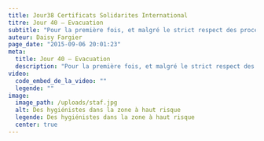 ```yaml
---
title: Jour38 Certificats Solidarites International
titre: Jour 40 – Evacuation
subtitle: "Pour la première fois, et malgré le strict respect des procédures et des protocoles de sécurité, c’est un des membres de l’équipe travaillant dans la zone à risque qui..."
auteur: Daisy Fargier
page_date: "2015-09-06 20:01:23"
meta:
  title: Jour 40 – Evacuation
  description: "Pour la première fois, et malgré le strict respect des procédures et des protocoles de sécurité, c’est un des membres de l’équipe travaillant dans la zone à risque qui..."
video:
  code_embed_de_la_video: ""
  legende: ""
image:
  image_path: /uploads/staf.jpg
  alt: Des hygiénistes dans la zone à haut risque
  legende: Des hygiénistes dans la zone à haut risque
  center: true
---
```

